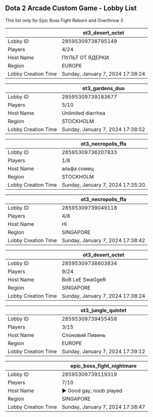 ## Dota 2 Arcade Custom Game - Lobby List

This list only for Epic Boss Fight Reborn and Overthrow 3

|  | ot3_desert_octet |
| ------ | ------ |
| Lobby ID | 28595309738795149 |
| Players | 4/24 |
| Host Name | ПУЛЬТ ОТ ЯДЕРКИ |
| Region | EUROPE |
| Lobby Creation Time | Sunday, January 7, 2024 17:38:24 |


|  | ot3_gardens_duo |
| ------ | ------ |
| Lobby ID | 28595309739183677 |
| Players | 5/10 |
| Host Name | Unlimited diarrhea |
| Region | STOCKHOLM |
| Lobby Creation Time | Sunday, January 7, 2024 17:38:52 |


|  | ot3_necropolis_ffa |
| ------ | ------ |
| Lobby ID | 28595309736207833 |
| Players | 1/8 |
| Host Name | альфа сомец |
| Region | STOCKHOLM |
| Lobby Creation Time | Sunday, January 7, 2024 17:35:20 |


|  | ot3_necropolis_ffa |
| ------ | ------ |
| Lobby ID | 28595309739049118 |
| Players | 4/8 |
| Host Name | Hi |
| Region | SINGAPORE |
| Lobby Creation Time | Sunday, January 7, 2024 17:38:42 |


|  | ot3_desert_octet |
| ------ | ------ |
| Lobby ID | 28595309738803834 |
| Players | 9/24 |
| Host Name | BoB LeE SwaGgeR |
| Region | SINGAPORE |
| Lobby Creation Time | Sunday, January 7, 2024 17:38:24 |


|  | ot3_jungle_quintet |
| ------ | ------ |
| Lobby ID | 28595309739455458 |
| Players | 3/15 |
| Host Name | Слоновий Пивень |
| Region | EUROPE |
| Lobby Creation Time | Sunday, January 7, 2024 17:39:12 |


|  | epic_boss_fight_nightmare |
| ------ | ------ |
| Lobby ID | 28595309739119319 |
| Players | 7/10 |
| Host Name | ► Good gay, noob played |
| Region | SINGAPORE |
| Lobby Creation Time | Sunday, January 7, 2024 17:38:47 |


